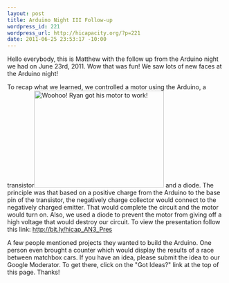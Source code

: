 ```yaml
--- 
layout: post
title: Arduino Night III Follow-up
wordpress_id: 221
wordpress_url: http://hicapacity.org/?p=221
date: 2011-06-25 23:53:17 -10:00
---
```

Hello everybody, this is Matthew with the follow up from the Arduino night we had on June 23rd, 2011. Wow that was fun! We saw lots of new faces at the Arduino night!

To recap what we learned, we controlled a motor using the Arduino, a transistor<a href="http://hicapacity.org/wp-content/uploads/2011/06/ryans-motor-works1.jpg"><img class="alignright size-medium wp-image-223" title="Ryan's motor works!" src="http://hicapacity.org/wp-content/uploads/2011/06/ryans-motor-works1-300x224.jpg" alt="Woohoo! Ryan got his motor to work!" width="300" height="224" /></a> and a diode. The principle was that based on a positive charge from the Arduino to the base pin of the transistor, the negatively charge collector would connect to the negatively charged emitter. That would complete the circuit and the motor would turn on. Also, we used a diode to prevent the motor from giving off a high voltage that would destroy our circuit. To view the presentation follow this link: <a href="http://bit.ly/hicap_AN3_Pres">http://bit.ly/hicap_AN3_Pres</a>

A few people mentioned projects they wanted to build the Arduino. One person even brought a counter which would display the results of a race between matchbox cars. If you have an idea, please submit the idea to our Google Moderator. To get there, click on the "Got Ideas?" link at the top of this page. Thanks!
